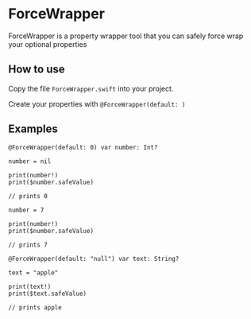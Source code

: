 # ForceWrapper

ForceWrapper is a property wrapper tool that you can safely force wrap your optional properties

How to use
------------

Copy the file `ForceWrapper.swift` into your project.

Create your properties with `@ForceWrapper(default: )`

Examples
------------

    @ForceWrapper(default: 0) var number: Int?
    
    number = nil
    
    print(number!)
    print($number.safeValue)
    
    // prints 0
    
    number = 7
    
    print(number!)
    print($number.safeValue)
    
    // prints 7
    
    @ForceWrapper(default: "null") var text: String?

    text = "apple"
    
    print(text!)
    print($text.safeValue)
  
    // prints apple
